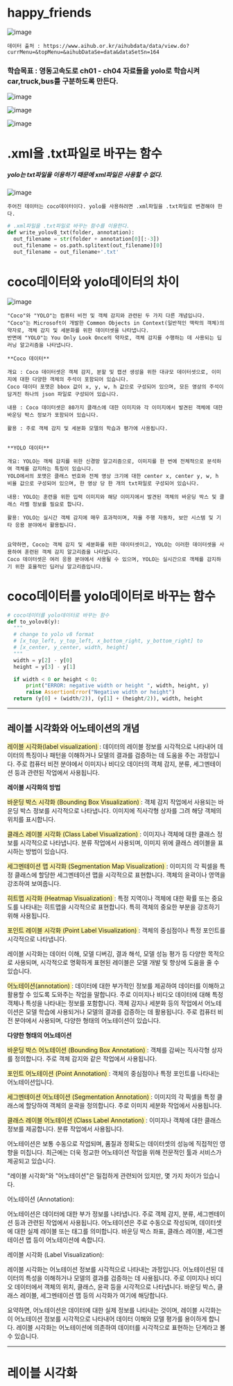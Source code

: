 # happy_friends
![image](https://github.com/sesac-google-ai-1st/happy_friends/assets/107024182/0909b93f-39fb-4e3d-8318-5e71d0628117)
```
데이터 출처 : https://www.aihub.or.kr/aihubdata/data/view.do?currMenu=&topMenu=&aihubDataSe=data&dataSetSn=164
```


### 학습목표 : 영동고속도로 ch01 - ch04 자료들을 yolo로 학습시켜 car,truck,bus를 구분하도록 만든다.


![image](https://github.com/sesac-google-ai-1st/happy_friends/assets/147118232/523939c7-0ba1-4341-864e-69f7151c113b)

![image](https://github.com/sesac-google-ai-1st/happy_friends/assets/147118232/c26726d7-ae58-49a3-84e8-a0936f7d9003)

![image](https://github.com/sesac-google-ai-1st/happy_friends/assets/147118232/88266b98-a53e-40e4-9f6d-1825534d3150)


# .xml을 .txt파일로 바꾸는 함수
##### yolo는 txt파일을 이용하기 때문에 xml파일은 사용할 수 없다.

![image](https://github.com/sesac-google-ai-1st/happy_friends/assets/147118232/b2bcfd6a-340e-4c2f-b84a-fe932e2eb8a0)

```
주어진 데이터는 coco데이터이다. yolo를 사용하려면 .xml파일을 .txt파일로 변경해야 한다.
```

```python
# .xml파일을 .txt파일로 바꾸는 함수를 이용한다.
def write_yolov8_txt(folder, annotation):
  out_filename = str(folder + annotation[0][:-3])
  out_filename = os.path.splitext(out_filename)[0]
  out_filename = out_filename+'.txt'
```

# coco데이터와 yolo데이터의 차이

![image](https://github.com/sesac-google-ai-1st/happy_friends/assets/147118232/500ffcde-95ef-4c83-88bf-111ff9972ecd)

```
"Coco"와 "YOLO"는 컴퓨터 비전 및 객체 감지와 관련된 두 가지 다른 개념입니다. 
"Coco"는 Microsoft이 개발한 Common Objects in Context(일반적인 맥락의 객체)의 약자로, 객체 감지 및 세분화를 위한 데이터셋을 나타냅니다. 
반면에 "YOLO"는 You Only Look Once의 약자로, 객체 감지를 수행하는 데 사용되는 딥러닝 알고리즘을 나타냅니다.

**Coco 데이터**

개요 : Coco 데이터셋은 객체 감지, 분할 및 캡션 생성을 위한 대규모 데이터셋으로, 이미지에 대한 다양한 객체의 주석이 포함되어 있습니다.
Coco 데이터 포맷은 bbox 값이 x, y, w, h 값으로 구성되어 있으며, 모든 영상의 주석이 담겨진 하나의 json 파일로 구성되어 있습니다.

내용 : Coco 데이터셋은 80가지 클래스에 대한 이미지와 각 이미지에서 발견된 객체에 대한 바운딩 박스 정보가 포함되어 있습니다.

활용 : 주로 객체 감지 및 세분화 모델의 학습과 평가에 사용됩니다.


**YOLO 데이터**

개요: YOLO는 객체 감지를 위한 신경망 알고리즘으로, 이미지를 한 번에 전체적으로 분석하여 객체를 감지하는 특징이 있습니다.
YOLO에서의 포맷은 클래스 번호와 전체 영상 크기에 대한 center x, center y, w, h 비율 값으로 구성되어 있으며, 한 영상 당 한 개의 txt파일로 구성되어 있습니다. 

내용: YOLO는 훈련을 위한 입력 이미지와 해당 이미지에서 발견된 객체의 바운딩 박스 및 클래스 라벨 정보를 필요로 합니다.

활용: YOLO는 실시간 객체 감지에 매우 효과적이며, 자율 주행 자동차, 보안 시스템 및 기타 응용 분야에서 활용됩니다.


요약하면, Coco는 객체 감지 및 세분화를 위한 데이터셋이고, YOLO는 이러한 데이터셋을 사용하여 훈련된 객체 감지 알고리즘을 나타냅니다.
Coco 데이터셋은 여러 응용 분야에서 사용될 수 있으며, YOLO는 실시간으로 객체를 감지하기 위한 효율적인 딥러닝 알고리즘입니다.
```

# coco데이터를 yolo데이터로 바꾸는 함수

```python
# coco데이터를 yolo데이터로 바꾸는 함수
def to_yolov8(y):
  """
  # change to yolo v8 format
  # [x_top_left, y_top_left, x_bottom_right, y_bottom_right] to
  # [x_center, y_center, width, height]
  """
  width = y[2] - y[0]
  height = y[3] - y[1]

  if width < 0 or height < 0:
      print("ERROR: negative width or height ", width, height, y)
      raise AssertionError("Negative width or height")
  return (y[0] + (width/2)), (y[1] + (height/2)), width, height

```

---

## 레이블 시각화와 어노테이션의 개념

<span style="background-color:#fff5b1"> 레이블 시각화(label visualization) </span> : 데이터의 레이블 정보를 시각적으로 나타내어 데이터의 특징이나 패턴을 이해하거나 모델의 결과를 검증하는 데 도움을 주는 과정입니다. 
주로 컴퓨터 비전 분야에서 이미지나 비디오 데이터의 객체 감지, 분류, 세그멘테이션 등과 관련된 작업에서 사용됩니다.

**레이블 시각화의 방법**

<span style="background-color:#fff5b1"> 바운딩 박스 시각화 (Bounding Box Visualization) </span> : 객체 감지 작업에서 사용되는 바운딩 박스 정보를 시각적으로 나타냅니다. 이미지에 직사각형 상자를 그려 해당 객체의 위치를 표시합니다.

<span style="background-color:#fff5b1"> 클래스 레이블 시각화 (Class Label Visualization) </span> : 이미지나 객체에 대한 클래스 정보를 시각적으로 나타냅니다. 분류 작업에서 사용되며, 이미지 위에 클래스 레이블을 표시하는 방법이 있습니다.

<span style="background-color:#fff5b1"> 세그멘테이션 맵 시각화 (Segmentation Map Visualization) </span> : 이미지의 각 픽셀을 특정 클래스에 할당한 세그멘테이션 맵을 시각적으로 표현합니다. 객체의 윤곽이나 영역을 강조하여 보여줍니다.

<span style="background-color:#fff5b1"> 히트맵 시각화 (Heatmap Visualization) </span> : 특정 지역이나 객체에 대한 확률 또는 중요도를 나타내는 히트맵을 시각적으로 표현합니다. 특히 객체의 중요한 부분을 강조하기 위해 사용됩니다.

<span style="background-color:#fff5b1"> 포인트 레이블 시각화 (Point Label Visualization) </span> : 객체의 중심점이나 특정 포인트를 시각적으로 나타냅니다.

레이블 시각화는 데이터 이해, 모델 디버깅, 결과 해석, 모델 성능 평가 등 다양한 목적으로 사용되며, 시각적으로 명확하게 표현된 레이블은 모델 개발 및 향상에 도움을 줄 수 있습니다.



<span style="background-color:#fff5b1"> 어노테이션(annotation) </span> :  데이터에 대한 부가적인 정보를 제공하여 데이터를 이해하고 활용할 수 있도록 도와주는 작업을 말합니다. 
주로 이미지나 비디오 데이터에 대해 특정 객체나 특성을 나타내는 정보를 포함합니다. 
객체 감지나 세분화 등의 작업에서 어노테이션은 모델 학습에 사용되거나 모델의 결과를 검증하는 데 활용됩니다.
주로 컴퓨터 비전 분야에서 사용되며, 다양한 형태의 어노테이션이 있습니다.

**다양한 형태의 어노테이션**

<span style="background-color:#fff5b1"> 바운딩 박스 어노테이션 (Bounding Box Annotation) </span> : 객체를 감싸는 직사각형 상자를 정의합니다. 
주로 객체 감지와 같은 작업에서 사용됩니다.

<span style="background-color:#fff5b1"> 포인트 어노테이션 (Point Annotation) </span> : 객체의 중심점이나 특정 포인트를 나타내는 어노테이션입니다.

<span style="background-color:#fff5b1"> 세그멘테이션 어노테이션 (Segmentation Annotation) </span> : 이미지의 각 픽셀을 특정 클래스에 할당하여 객체의 윤곽을 정의합니다. 주로 이미지 세분화 작업에서 사용됩니다.

<span style="background-color:#fff5b1"> 클래스 레이블 어노테이션 (Class Label Annotation) </span> : 이미지나 객체에 대한 클래스 정보를 제공합니다. 분류 작업에서 사용됩니다.

어노테이션은 보통 수동으로 작업되며, 품질과 정확도는 데이터셋의 성능에 직접적인 영향을 미칩니다. 최근에는 더욱 정교한 어노테이션 작업을 위해 전문적인 툴과 서비스가 제공되고 있습니다.




"레이블 시각화"와 "어노테이션"은 밀접하게 관련되어 있지만, 몇 가지 차이가 있습니다.


어노테이션 (Annotation):

어노테이션은 데이터에 대한 부가 정보를 나타냅니다. 주로 객체 감지, 분류, 세그멘테이션 등과 관련된 작업에서 사용됩니다.
어노테이션은 주로 수동으로 작성되며, 데이터셋에 대한 실제 레이블 또는 태그를 의미합니다. 바운딩 박스 좌표, 클래스 레이블, 세그멘테이션 맵 등이 어노테이션에 속합니다.


레이블 시각화 (Label Visualization):

레이블 시각화는 어노테이션 정보를 시각적으로 나타내는 과정입니다. 어노테이션된 데이터의 특성을 이해하거나 모델의 결과를 검증하는 데 사용됩니다.
주로 이미지나 비디오 데이터에서 객체의 위치, 클래스, 윤곽 등을 시각적으로 나타냅니다. 바운딩 박스, 클래스 레이블, 세그멘테이션 맵 등의 시각화가 여기에 해당합니다.


요약하면, 어노테이션은 데이터에 대한 실제 정보를 나타내는 것이며, 레이블 시각화는 이 어노테이션 정보를 시각적으로 나타내어 데이터 이해와 모델 평가를 용이하게 합니다. 레이블 시각화는 어노테이션에 의존하여 데이터를 시각적으로 표현하는 단계라고 볼 수 있습니다.

---

# 레이블 시각화
